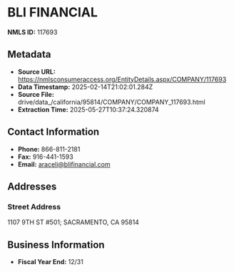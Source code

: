 # BLI FINANCIAL

**NMLS ID:** 117693

## Metadata
- **Source URL:** https://nmlsconsumeraccess.org/EntityDetails.aspx/COMPANY/117693
- **Data Timestamp:** 2025-02-14T21:02:01.284Z
- **Source File:** drive/data_/california/95814/COMPANY/COMPANY_117693.html
- **Extraction Time:** 2025-05-27T10:37:24.320874

## Contact Information
- **Phone:** 866-811-2181
- **Fax:** 916-441-1593
- **Email:** araceli@blifinancial.com

## Addresses
### Street Address
1107 9TH ST #501; SACRAMENTO, CA 95814

## Business Information
- **Fiscal Year End:** 12/31
